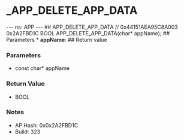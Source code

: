 # _APP_DELETE_APP_DATA

--- ns: APP --- ## APP_DELETE_APP_DATA  // 0x44151AEA95C8A003 0x2A2FBD1C BOOL APP_DELETE_APP_DATA(char* appName);   ## Parameters * **appName**:  ## Return value

### Parameters
* const char* appName

### Return Value
* BOOL

### Notes
* AP Hash: 0x0x2A2FBD1C
* Build: 323

